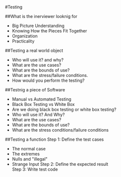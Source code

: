 #Testing

##What is the inerviewer looknig for
*  Big Picture Understanding
*  Knowing How the Pieces Fit Together
*  Organization
*  Practicality

##Testing a real world object
*  Who will use it? and why?
*  What are the use cases?
*  What are the bounds of use?
*  What are the stress/failure conditions.
*  How would you perform the testing?

##Testnig a piece of Software
*  Manual vs Automated Testing
*  Black Box Testing vs White Box
*  Are we doing black box testing or white box testing?
*  Who will use it? And Why?
*  What are the use cases?
*  What are the bounds of use?
*  What are the stress conditions/failure conditions

##Testing a function
Step 1: Define the test cases
*  The normal case
*  The extremes
*  Nulls and "illegal"
*  Strange Input
Step 2: Define the expected result  
Step 3: Write test code  
  
